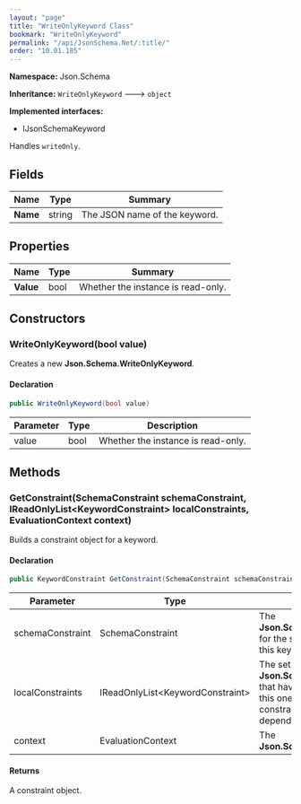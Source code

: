 ```yaml
---
layout: "page"
title: "WriteOnlyKeyword Class"
bookmark: "WriteOnlyKeyword"
permalink: "/api/JsonSchema.Net/:title/"
order: "10.01.185"
---
```

**Namespace:** Json.Schema

**Inheritance:**
`WriteOnlyKeyword`
 🡒 
`object`

**Implemented interfaces:**

- IJsonSchemaKeyword

Handles `writeOnly`.

## Fields

| Name | Type | Summary |
|---|---|---|
| **Name** | string | The JSON name of the keyword. |

## Properties

| Name | Type | Summary |
|---|---|---|
| **Value** | bool | Whether the instance is read-only. |

## Constructors

### WriteOnlyKeyword(bool value)

Creates a new **Json.Schema.WriteOnlyKeyword**.

#### Declaration

```c#
public WriteOnlyKeyword(bool value)
```

| Parameter | Type | Description |
|---|---|---|
| value | bool | Whether the instance is read-only. |


## Methods

### GetConstraint(SchemaConstraint schemaConstraint, IReadOnlyList\<KeywordConstraint\> localConstraints, EvaluationContext context)

Builds a constraint object for a keyword.

#### Declaration

```c#
public KeywordConstraint GetConstraint(SchemaConstraint schemaConstraint, IReadOnlyList<KeywordConstraint> localConstraints, EvaluationContext context)
```

| Parameter | Type | Description |
|---|---|---|
| schemaConstraint | SchemaConstraint | The **Json.Schema.SchemaConstraint** for the schema object that houses this keyword. |
| localConstraints | IReadOnlyList\<KeywordConstraint\> | The set of other **Json.Schema.KeywordConstraint**s that have been processed prior to this one. Will contain the constraints for keyword dependencies. |
| context | EvaluationContext | The **Json.Schema.EvaluationContext**. |


#### Returns

A constraint object.

